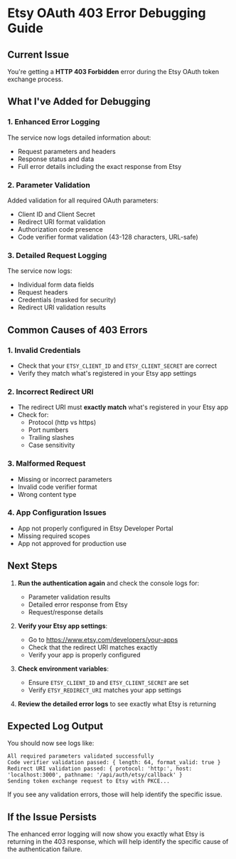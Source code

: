 # Etsy OAuth 403 Error Debugging Guide

## Current Issue
You're getting a **HTTP 403 Forbidden** error during the Etsy OAuth token exchange process.

## What I've Added for Debugging

### 1. Enhanced Error Logging
The service now logs detailed information about:
- Request parameters and headers
- Response status and data
- Full error details including the exact response from Etsy

### 2. Parameter Validation
Added validation for all required OAuth parameters:
- Client ID and Client Secret
- Redirect URI format validation
- Authorization code presence
- Code verifier format validation (43-128 characters, URL-safe)

### 3. Detailed Request Logging
The service now logs:
- Individual form data fields
- Request headers
- Credentials (masked for security)
- Redirect URI validation results

## Common Causes of 403 Errors

### 1. **Invalid Credentials**
- Check that your `ETSY_CLIENT_ID` and `ETSY_CLIENT_SECRET` are correct
- Verify they match what's registered in your Etsy app settings

### 2. **Incorrect Redirect URI**
- The redirect URI must **exactly match** what's registered in your Etsy app
- Check for:
  - Protocol (http vs https)
  - Port numbers
  - Trailing slashes
  - Case sensitivity

### 3. **Malformed Request**
- Missing or incorrect parameters
- Invalid code verifier format
- Wrong content type

### 4. **App Configuration Issues**
- App not properly configured in Etsy Developer Portal
- Missing required scopes
- App not approved for production use

## Next Steps

1. **Run the authentication again** and check the console logs for:
   - Parameter validation results
   - Detailed error response from Etsy
   - Request/response details

2. **Verify your Etsy app settings**:
   - Go to https://www.etsy.com/developers/your-apps
   - Check that the redirect URI matches exactly
   - Verify your app is properly configured

3. **Check environment variables**:
   - Ensure `ETSY_CLIENT_ID` and `ETSY_CLIENT_SECRET` are set
   - Verify `ETSY_REDIRECT_URI` matches your app settings

4. **Review the detailed error logs** to see exactly what Etsy is returning

## Expected Log Output

You should now see logs like:
```
All required parameters validated successfully
Code verifier validation passed: { length: 64, format_valid: true }
Redirect URI validation passed: { protocol: 'http:', host: 'localhost:3000', pathname: '/api/auth/etsy/callback' }
Sending token exchange request to Etsy with PKCE...
```

If you see any validation errors, those will help identify the specific issue.

## If the Issue Persists

The enhanced error logging will now show you exactly what Etsy is returning in the 403 response, which will help identify the specific cause of the authentication failure.
